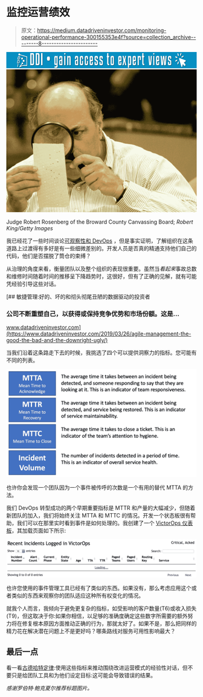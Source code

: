 # 监控运营绩效

> 原文：<https://medium.datadriveninvestor.com/monitoring-operational-performance-300155353e4f?source=collection_archive---------8----------------------->

[![](img/f5740b5fa1a8f81b12d31de18da8ec83.png)](http://www.track.datadriveninvestor.com/1B9E)![](img/4afcd5d6f41f81edd89daa87bd5df26b.png)

Judge Robert Rosenberg of the Broward County Canvassing Board; *Robert King/Getty Images*

我已经花了一些时间谈论[可观察性和 DevOps](https://medium.com/faun/devops-meets-observability-78775c021b0e) ，但是事实证明，了解组织在这条道路上过渡得有多好是有一些细微差别的。开发人员是否真的精通支持他们自己的代码，他们是否摆脱了筒仓的束缚？

从治理的角度来看，衡量团队以及整个组织的表现很重要。虽然当*看起来*事故总数和维修时间随着时间的推移呈下降趋势时，这很好，但有了正确的见解，就有可能凭经验引导这些对话。

[](https://www.datadriveninvestor.com/2019/03/26/agile-management-the-good-the-bad-and-the-downright-ugly/) [## 敏捷管理:好的、坏的和彻头彻尾丑陋的数据驱动的投资者

### 公司不断重塑自己，以获得或保持竞争优势和市场份额。这是…

www.datadriveninvestor.com](https://www.datadriveninvestor.com/2019/03/26/agile-management-the-good-the-bad-and-the-downright-ugly/) 

当我们沿着这条路走下去的时候，我挑选了四个可以提供洞察力的指标。您可能有不同的列表。

![](img/218eb67a2f4434ec35baa35d5d05dff0.png)

也许你会发现一个团队因为一个事件被传呼的次数是一个有用的替代 MTTA 的方法。

我们 DevOps 转型成功的两个早期重要指标是 MTTR 和产量的大幅减少，但随着新团队的加入，我们将始终关注 MTTA 和 MTTC 的情况。开发一个状态板很有帮助，我们可以在那里实时看到事件是如何处理的。我创建了一个 [VictorOps 仪表板](https://github.com/ak15199/victorops-dashboard/)，其加载页面如下所示:

![](img/517aa06000136f2e01fa48c4375e0e31.png)

也许您使用的事件管理工具已经有了类似的东西。如果没有，那么考虑应用这个或者类似的东西来观察你的团队适应这种所有权变化的情况。

就我个人而言，我倾向于避免更复杂的指标，如受影响的客户数量(T6)或收入损失(T9)，但这取决于你:如果你相信，以足够的准确度确定这些数字所需要的额外努力将在修复根本原因方面推动正确的行为，那就太好了。如果不是，那么把同样的精力花在解决潜在问题上不是更好吗？哪条路线对服务可用性影响最大？

## 最后一点

看一看[古德哈特定律](https://en.wikipedia.org/wiki/Goodhart%27s_law):使用这些指标来推动围绕改进运营模式的经验性对话，但不要只是给团队工具和为他们设定目标:这可能会导致错误的结果。

*感谢罗伯特·鲍克夏尔推荐标题图片。*